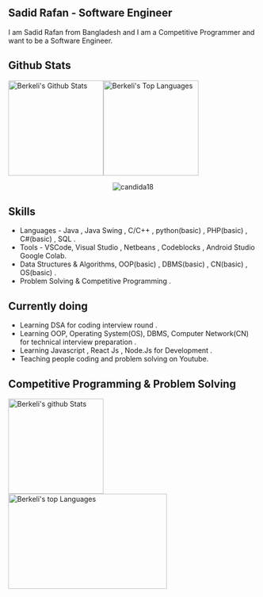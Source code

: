 

## Sadid Rafan - Software Engineer
I am Sadid Rafan from Bangladesh and I am a Competitive Programmer and want to be a Software Engineer.

## Github Stats

<img alt="Berkeli's Github Stats" src="https://github-readme-stats.vercel.app/api/?username=nirvik-alpha&show_icons=true&include_all_commits=true&count_private=true&theme=react&hide_border=true&bg_color=1F222E&title_color=F85D7F&icon_color=F8D866" height="192px"/><img alt="Berkeli's Top Languages" src="https://github-readme-stats.vercel.app/api/top-langs/?username=nirvik-alpha&langs_count=8&layout=compact&theme=react&hide_border=true&bg_color=1F222E&title_color=F85D7F&icon_color=F8D866" height="192px"/>

<p align="center"><img src="https://github-readme-streak-stats.herokuapp.com/?user=nirvik-alpha&theme=algolia" alt="candida18"  /></p>

## Skills
* Languages - Java , Java Swing , C/C++ , python(basic) , PHP(basic) , C#(basic) , SQL   .
* Tools - VSCode, Visual Studio , Netbeans , Codeblocks , Android Studio Google Colab.
* Data Structures & Algorithms, OOP(basic) , DBMS(basic) , CN(basic) , OS(basic) .
* Problem Solving & Competitive Programming .

## Currently doing
* Learning DSA for coding interview round .
* Learning OOP, Operating System(OS), DBMS, Computer Network(CN) for technical interview preparation .
* Learning Javascript , React Js , Node.Js for Development .
* Teaching people coding and problem solving on Youtube.


## Competitive Programming & Problem Solving 
<div>
  
  <img alt="Berkeli's github Stats" src="https://leetcard.jacoblin.cool/RafanX?theme=forest" height="192px"/>
  
  <img alt="Berkeli's top Languages" src="https://raw.githubusercontent.com/sudiptob2/cf-stats/main/output/light_card.svg" height="192px" width="320px"/>
 
</div>




